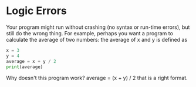 # Logic Errors
Your program might run without crashing (no syntax or run-time errors), but still do the wrong thing. For example, perhaps you want a program to calculate the average of two numbers: the average of x and y is defined as
```python
x = 3
y = 4
average = x + y / 2
print(average)
```

Why doesn't this program work?
average = (x + y) / 2
that is a right format. 
